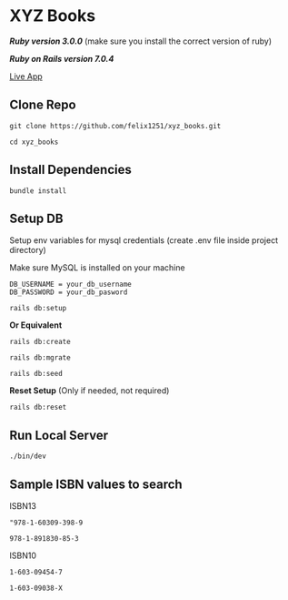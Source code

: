 # XYZ Books

**_Ruby version 3.0.0_** (make sure you install the correct version of ruby)

**_Ruby on Rails version 7.0.4_**

<a href="http://xyzbooks.fjc-shop.online/" target="_blank" rel="noopener">Live App</a>

## Clone Repo

```
git clone https://github.com/felix1251/xyz_books.git
```

```
cd xyz_books
```

## Install Dependencies

```
bundle install
```

## **Setup DB**

Setup env variables for mysql credentials (create .env file inside project directory)

Make sure MySQL is installed on your machine

```
DB_USERNAME = your_db_username
DB_PASSWORD = your_db_pasword
```

```
rails db:setup
```

**Or Equivalent**

```
rails db:create
```

```
rails db:mgrate
```

```
rails db:seed
```

**Reset Setup** (Only if needed, not required)

```
rails db:reset
```

## **Run Local Server**

```
./bin/dev
```

## **Sample ISBN values to search**

ISBN13

```
"978-1-60309-398-9
```

```
978-1-891830-85-3
```

ISBN10

```
1-603-09454-7
```

```
1-603-09038-X
```
